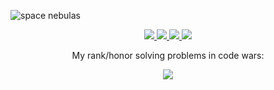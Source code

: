 

![space nebulas](/banner.gif)


<p align="center">
  <a href='https://raulpy271.github.io/'>
    <img src='https://img.shields.io/static/v1?label=&style=flat-square&message=portfolio&color=purple&logo=haskell'>
  </a>
  <a href='https://www.linkedin.com/in/raulpy271/'>
    <img src='https://img.shields.io/static/v1?label=&style=flat-square&message=linkedin&color=purple&logo=linkedin'>
  </a>
  <a href='https://t.me/raulpy271'>
    <img src='https://img.shields.io/static/v1?label=&style=flat-square&message=telegram&color=purple&logo=telegram'>
  </a>
  <a href='mailto:raulrufino0@gmail.com'>
    <img src='https://img.shields.io/static/v1?label=&style=flat-square&message=email&color=purple&logo=Gmail'>
  </a> 
</p>

<p align="center">
My rank/honor solving problems in code wars:
</p>
<p align="center"> 
  <a href='https://www.codewars.com/users/raulpy271'>
    <img src="https://www.codewars.com/users/raulpy271/badges/large">
  </a>
</p>

